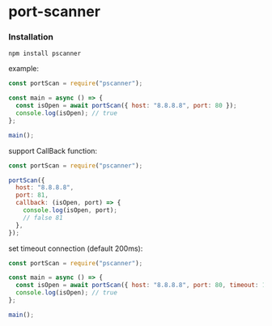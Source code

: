 # port-scanner

### Installation

```
npm install pscanner
```

example:

```javascript
const portScan = require("pscanner");

const main = async () => {
  const isOpen = await portScan({ host: "8.8.8.8", port: 80 });
  console.log(isOpen); // true
};

main();
```

support CallBack function:

```javascript
const portScan = require("pscanner");

portScan({
  host: "8.8.8.8",
  port: 81,
  callback: (isOpen, port) => {
    console.log(isOpen, port);
    // false 81
  },
});
```

set timeout connection (default 200ms):

```javascript
const portScan = require("pscanner");

const main = async () => {
  const isOpen = await portScan({ host: "8.8.8.8", port: 80, timeout: 100 });
  console.log(isOpen); // true
};

main();
```
